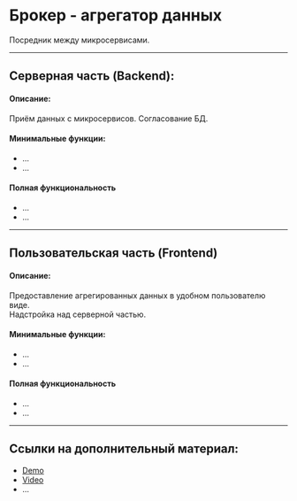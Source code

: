 # Брокер - агрегатор данных
Посредник между микросервисами.
***
## Серверная часть (Backend):
#### Описание: 
Приём данных с микросервисов. Согласование БД. 

#### Минимальные функции:
* ...
* ...
#### Полная функциональность
* ...
* ...
***
## Пользовательская часть (Frontend)
#### Описание: 
Предоставление агрегированных данных в удобном пользователю виде.   
Надстройка над серверной частью.
#### Минимальные функции:
* ...
* ...
#### Полная функциональность
* ...
* ...
***

## Ссылки на дополнительный материал:
* [Demo](url)
* [Video](url)
* ...
